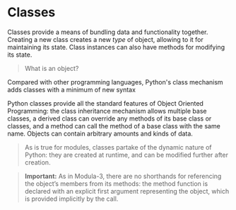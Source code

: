 # Classes 
Classes provide a means of bundling data and functionality together. Creating a new class creates a new *type* of object, allowing to it for maintaining its state. Class instances can also have methods for modifying its state. 
> What is an object? 

Compared with other programming languages, Python's class mechanism adds classes with a minimum of new syntax 

Python classes provide all the standard features of Object Oriented Programming: the class inheritance mechanism allows multiple base classes, a derived class can override any methods of its base class or classes, and a method can call the method of a base class with the same name. Objects can contain arbitrary amounts and kinds of data. 

>As is true for modules, classes partake of the dynamic nature of Python: they are created at runtime, and can be modified further after creation.

>**Important:**  As in Modula-3, there are no shorthands for referencing the object’s members from its methods: the method function is declared with an explicit first argument representing the object, which is provided implicitly by the call.  